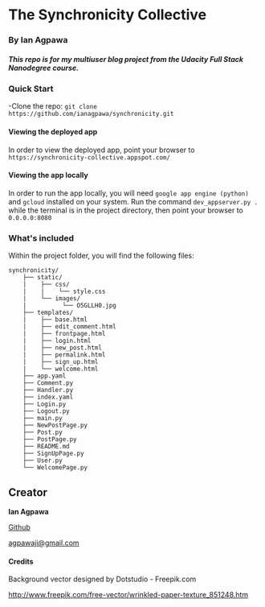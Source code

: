 # The Synchronicity Collective
### By Ian Agpawa
##### This repo is for my multiuser blog project from the Udacity Full Stack Nanodegree course.    


### Quick Start
-Clone the repo: `git clone https://github.com/ianagpawa/synchronicity.git`

#### Viewing the deployed app
In order to view the deployed app, point your browser to `https://synchronicity-collective.appspot.com/`

#### Viewing the app locally
In order to run the app locally, you will need `google app engine (python)` and `gcloud` installed on your system.  Run the command `dev_appserver.py .` while the terminal is in the project directory, then point your browser to `0.0.0.0:8080`



### What's included
Within the project folder, you will find the following files:

```
synchronicity/
    ├── static/
    |    ├── css/
    |    |    └── style.css
    |    └── images/
    |          └── O5GLLH0.jpg
    ├── templates/
    |    ├── base.html
    |    ├── edit_comment.html
    |    ├── frontpage.html
    |    ├── login.html
    |    ├── new_post.html
    |    ├── permalink.html
    |    ├── sign_up.html
    |    └── welcome.html
    ├── app.yaml
    ├── Comment.py
    ├── Handler.py
    ├── index.yaml
    ├── Login.py
    ├── Logout.py
    ├── main.py
    ├── NewPostPage.py
    ├── Post.py
    ├── PostPage.py
    ├── README.md
    ├── SignUpPage.py
    ├── User.py
    └── WelcomePage.py
```

## Creator

**Ian Agpawa**


[Github](https://github.com/TheArtilect)

 agpawaji@gmail.com

#### Credits
Background vector designed by Dotstudio - Freepik.com

http://www.freepik.com/free-vector/wrinkled-paper-texture_851248.htm
